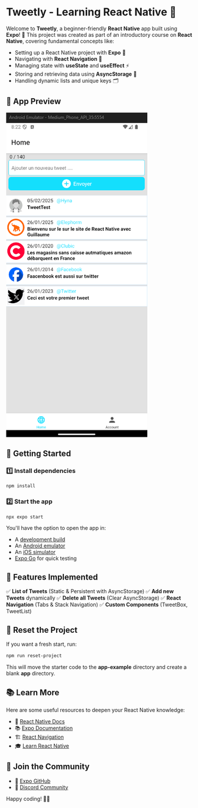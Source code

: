 # Tweetly - Learning React Native 🚀

Welcome to **Tweetly**, a beginner-friendly **React Native** app built using **Expo**! 🎉 This project was created as part of an introductory course on **React Native**, covering fundamental concepts like:

- Setting up a React Native project with **Expo** 📱
- Navigating with **React Navigation** 🧭
- Managing state with **useState** and **useEffect** ⚡
- Storing and retrieving data using **AsyncStorage** 💾
- Handling dynamic lists and unique keys 🗂️

## 📸 App Preview
![Tweetly Screenshot](assets/images/AppTweetList.png)

## 🚀 Getting Started

### 1️⃣ Install dependencies
```bash
npm install
```

### 2️⃣ Start the app
```bash
npx expo start
```

You'll have the option to open the app in:
- A [development build](https://docs.expo.dev/develop/development-builds/introduction/)
- An [Android emulator](https://docs.expo.dev/workflow/android-studio-emulator/)
- An [iOS simulator](https://docs.expo.dev/workflow/ios-simulator/)
- [Expo Go](https://expo.dev/go) for quick testing

## 🎯 Features Implemented
✅ **List of Tweets** (Static & Persistent with AsyncStorage)
✅ **Add new Tweets** dynamically
✅ **Delete all Tweets** (Clear AsyncStorage)
✅ **React Navigation** (Tabs & Stack Navigation)
✅ **Custom Components** (TweetBox, TweetList)

## 🔄 Reset the Project
If you want a fresh start, run:
```bash
npm run reset-project
```
This will move the starter code to the **app-example** directory and create a blank **app** directory.

## 📚 Learn More
Here are some useful resources to deepen your React Native knowledge:
- 📖 [React Native Docs](https://reactnative.dev/docs/getting-started)
- 📚 [Expo Documentation](https://docs.expo.dev/)
- 🏗️ [React Navigation](https://reactnavigation.org/docs/getting-started)
- 🎓 [Learn React Native](https://reactnative.dev/docs/tutorial)

## 💬 Join the Community
- 🔗 [Expo GitHub](https://github.com/expo/expo)
- 💬 [Discord Community](https://chat.expo.dev)

Happy coding! 🎉🔥

